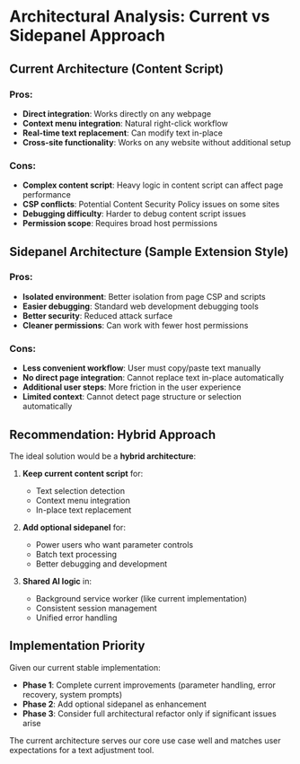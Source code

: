 # Architectural Analysis: Current vs Sidepanel Approach

## Current Architecture (Content Script)

### Pros:
- **Direct integration**: Works directly on any webpage
- **Context menu integration**: Natural right-click workflow
- **Real-time text replacement**: Can modify text in-place
- **Cross-site functionality**: Works on any website without additional setup

### Cons:
- **Complex content script**: Heavy logic in content script can affect page performance
- **CSP conflicts**: Potential Content Security Policy issues on some sites
- **Debugging difficulty**: Harder to debug content script issues
- **Permission scope**: Requires broad host permissions

## Sidepanel Architecture (Sample Extension Style)

### Pros:
- **Isolated environment**: Better isolation from page CSP and scripts
- **Easier debugging**: Standard web development debugging tools
- **Better security**: Reduced attack surface
- **Cleaner permissions**: Can work with fewer host permissions

### Cons:
- **Less convenient workflow**: User must copy/paste text manually
- **No direct page integration**: Cannot replace text in-place automatically
- **Additional user steps**: More friction in the user experience
- **Limited context**: Cannot detect page structure or selection automatically

## Recommendation: Hybrid Approach

The ideal solution would be a **hybrid architecture**:

1. **Keep current content script** for:
   - Text selection detection
   - Context menu integration
   - In-place text replacement

2. **Add optional sidepanel** for:
   - Power users who want parameter controls
   - Batch text processing
   - Better debugging and development

3. **Shared AI logic** in:
   - Background service worker (like current implementation)
   - Consistent session management
   - Unified error handling

## Implementation Priority

Given our current stable implementation:
- **Phase 1**: Complete current improvements (parameter handling, error recovery, system prompts)
- **Phase 2**: Add optional sidepanel as enhancement
- **Phase 3**: Consider full architectural refactor only if significant issues arise

The current architecture serves our core use case well and matches user expectations for a text adjustment tool.